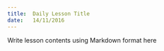 ```yaml
---
title:  Daily Lesson Title
date:   14/11/2016
---
```


Write lesson contents using Markdown format here